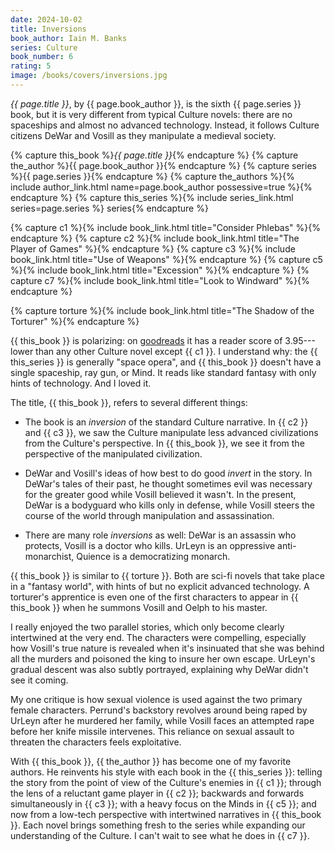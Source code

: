 ```yaml
---
date: 2024-10-02
title: Inversions
book_author: Iain M. Banks
series: Culture
book_number: 6
rating: 5
image: /books/covers/inversions.jpg
---
```


<cite class="book-title">{{ page.title }}</cite>, by <span
class="author-name">{{ page.book_author }}</span>, is the sixth <span
class="book-series">{{ page.series }}</span> book, but it is very different
from typical Culture novels: there are no spaceships and almost no advanced
technology. Instead, it follows Culture citizens DeWar and Vosill as they
manipulate a medieval society.

{% capture this_book %}<cite class="book-title">{{ page.title }}</cite>{% endcapture %}
{% capture the_author %}<span class="author-name">{{ page.book_author }}</span>{% endcapture %}
{% capture series %}<span class="book-series">{{ page.series }}</span>{% endcapture %}
{% capture the_authors %}{% include author_link.html name=page.book_author possessive=true %}{% endcapture %}
{% capture this_series %}{% include series_link.html series=page.series %} series{% endcapture %}

{% capture c1 %}{% include book_link.html title="Consider Phlebas" %}{% endcapture %}
{% capture c2 %}{% include book_link.html title="The Player of Games" %}{% endcapture %}
{% capture c3 %}{% include book_link.html title="Use of Weapons" %}{% endcapture %}
{% capture c5 %}{% include book_link.html title="Excession" %}{% endcapture %}
{% capture c7 %}{% include book_link.html title="Look to Windward" %}{% endcapture %}

{% capture torture %}{% include book_link.html title="The Shadow of the Torturer" %}{% endcapture %}

{{ this_book }} is polarizing: on [goodreads][gr] it has a reader score of
3.95---lower than any other Culture novel except {{ c1 }}. I understand why:
the {{ this_series }} is generally "space opera", and {{ this_book }} doesn't
have a single spaceship, ray gun, or Mind. It reads like standard fantasy with
only hints of technology. And I loved it.

[gr]: https://www.goodreads.com/book/show/12017.Inversions

The title, {{ this_book }}, refers to several different things:

- The book is an _inversion_ of the standard Culture narrative. In {{ c2 }}
  and {{ c3 }}, we saw the Culture manipulate less advanced civilizations from
  the Culture's perspective. In {{ this_book }}, we see it from the
  perspective of the manipulated civilization.

- DeWar and Vosill's ideas of how best to do good _invert_ in the story. In
  DeWar's tales of their past, he thought sometimes evil was necessary for the
  greater good while Vosill believed it wasn't. In the present, DeWar is a
  bodyguard who kills only in defense, while Vosill steers the course of the
  world through manipulation and assassination.

- There are many role _inversions_ as well:  DeWar is an assassin who
  protects, Vosill is a doctor who kills. UrLeyn is an oppressive
  anti-monarchist, Quience is a democratizing monarch.

{{ this_book }} is similar to {{ torture }}. Both are sci-fi novels that take
place in a "fantasy world", with hints of but no explicit advanced technology.
A torturer's apprentice is even one of the first characters to appear in {{
this_book }} when he summons Vosill and Oelph to his master.

I really enjoyed the two parallel stories, which only become clearly
intertwined at the very end. The characters were compelling, especially how
Vosill's true nature is revealed when it's insinuated that she was behind all
the murders and poisoned the king to insure her own escape. UrLeyn's gradual
descent was also subtly portrayed, explaining why DeWar didn't see it coming.

My one critique is how sexual violence is used against the two primary female
characters. Perrund's backstory revolves around being raped by UrLeyn after he
murdered her family, while Vosill faces an attempted rape before her knife
missile intervenes. This reliance on sexual assault to threaten the characters
feels exploitative.

With {{ this_book }}, {{ the_author }} has become one of my favorite authors.
He reinvents his style with each book in the {{ this_series }}: telling the
story from the point of view of the Culture's enemies in {{ c1 }}; through the
lens of a reluctant game player in {{ c2 }}; backwards and forwards
simultaneously in {{ c3 }}; with a heavy focus on the Minds in {{ c5 }}; and
now from a low-tech perspective with intertwined narratives in {{ this_book
}}. Each novel brings something fresh to the series while expanding our
understanding of the Culture. I can't wait to see what he does in {{ c7 }}.
